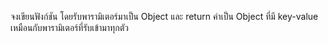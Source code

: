 จงเขียนฟังก์ชัน  โดยรับพารามิเตอร์มาเป็น Object และ return ค่าเป็น Object ที่มี key-value เหมือนกับพารามิเตอร์ที่รับเข้ามาทุกตัว